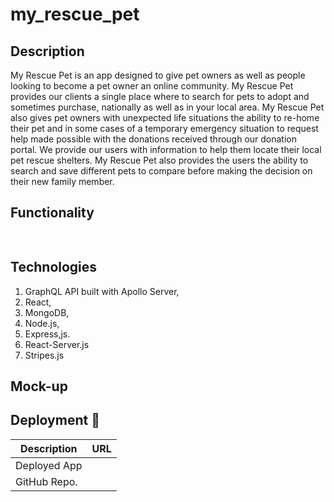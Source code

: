 # my_rescue_pet
## Description
My Rescue Pet is an app designed to give pet owners as well as people looking to become a pet owner an online community.
My Rescue Pet provides our clients a single place where to search for pets to adopt and sometimes purchase,
nationally as well as in your local area. My Rescue Pet also gives pet owners with unexpected life situations the ability to re-home their pet and in some cases 
of a temporary emergency situation to request help made possible with the donations received through our donation portal. We provide our users with
information to help them locate their local pet rescue shelters.
My Rescue Pet also provides the users the ability to search and save different pets to compare before making the decision on their new family member.   


## Functionality

```md
 
```

## Technologies

1. GraphQL API built with Apollo Server,
2. React,
3. MongoDB,
4. Node.js,
5. Express,js.
6. React-Server.js
7. Stripes.js
## Mock-up





## Deployment 🚀

| Description   | URL |
| -----------   | ------ |
| Deployed App  |  |
| GitHub Repo.  |  |
